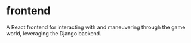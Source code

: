 # frontend
A React frontend for interacting with and maneuvering through the game world, leveraging the Django backend.
